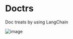 # Doctrs
Doc treats by using LangChain

![image](https://github.com/soukingang/Doctrs/assets/2391550/c1a97ba6-6dc1-46c1-8cb5-977d596ba747)
